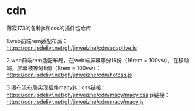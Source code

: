 # cdn
萧寂173的各种js和css的插件包仓库

1.web前端rem适配布局： https://cdn.jsdelivr.net/gh/jinweizhe/cdn/adaptive.js

2.web前端rem适配布局，在web端屏幕等分16份（16rem = 100vw），在移动端，屏幕被等分8份（8rem = 100vw）：https://cdn.jsdelivr.net/gh/jinweizhe/cdn/hotcss.js

3.瀑布流布局实现插件macyjs：css链接：https://cdn.jsdelivr.net/gh/jinweizhe/cdn/macy/macy.css    js链接：https://cdn.jsdelivr.net/gh/jinweizhe/cdn/macy/macy.js
